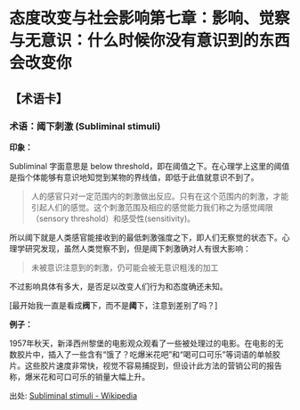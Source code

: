 # 态度改变与社会影响第七章：影响、觉察与无意识：什么时候你没有意识到的东西会改变你

## 【术语卡】

### 术语：阈下刺激 (Subliminal stimuli)

**印象：**

Subliminal 字面意思是 below threshold，即在阈值之下。在心理学上这里的阈值是指个体能够有意识地知觉到某物的界线值，即低于此值就意识不到了。

> 人的感官只对一定范围内的刺激做出反应。只有在这个范围内的刺激，才能引起人们的感觉。这个刺激范围及相应的感觉能力我们称之为感觉阈限（sensory threshold）和感受性(sensitivity)。

所以阈下就是人类感官能接收到的最低刺激强度之下，即人们无察觉的状态下。心理学研究发现，虽然人类觉察不到，但是阈下刺激确对人有很大影响：

> 未被意识注意到的刺激，仍可能会被无意识粗浅的加工

不过影响具体有多大，是否足以改变人们行为和态度确还未知。

[最开始我一直是看成**阀**下，而不是**阈**下，注意到差别了吗？]

**例子：**

1957年秋天，新泽西州黎堡的电影观众观看了一些被处理过的电影。在电影的无数胶片中，插入了一些含有“饿了？吃爆米花吧”和“喝可口可乐”等词语的单帧胶片。这些胶片速度非常快，视觉不容易捕捉到，但设计此方法的营销公司的报告称，爆米花和可口可乐的销量大幅上升。

出处: [Subliminal stimuli - Wikipedia](https://en.wikipedia.org/wiki/Subliminal_stimuli)
